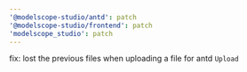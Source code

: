 ```yaml
---
'@modelscope-studio/antd': patch
'@modelscope-studio/frontend': patch
'modelscope_studio': patch
---
```


fix: lost the previous files when uploading a file for antd `Upload`

